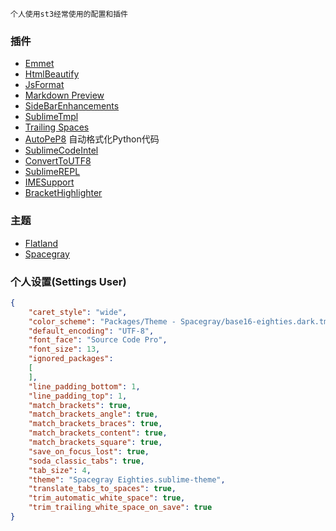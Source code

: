 `个人使用st3经常使用的配置和插件`
### 插件
- [Emmet](https://packagecontrol.io/packages/Emmet)
- [HtmlBeautify](https://packagecontrol.io/packages/HTMLBeautify)
- [JsFormat](https://packagecontrol.io/packages/JsFormat)
- [Markdown Preview](https://packagecontrol.io/packages/Markdown%20Preview)
- [SideBarEnhancements](https://packagecontrol.io/packages/SideBarEnhancements)
- [SublimeTmpl](https://packagecontrol.io/packages/SublimeTmpl)
- [Trailing Spaces](https://packagecontrol.io/packages/TrailingSpaces)
- [AutoPeP8](https://packagecontrol.io/packages/AutoPEP8) 自动格式化Python代码
- [SublimeCodeIntel](https://packagecontrol.io/packages/SublimeCodeIntel)
- [ConvertToUTF8](https://packagecontrol.io/packages/ConvertToUTF8)
- [Sublime​REPL](https://packagecontrol.io/packages/SublimeREPL)
- [IMESupport](https://packagecontrol.io/packages/IMESupport)
- [Bracket​Highlighter](https://packagecontrol.io/packages/BracketHighlighter)

### 主题
- [Flatland](https://packagecontrol.io/packages/Theme%20-%20Flatland)
- [Spacegray](https://packagecontrol.io/packages/Theme%20-%20Spacegray)

### 个人设置(Settings User)
``` json
{
	"caret_style": "wide",
	"color_scheme": "Packages/Theme - Spacegray/base16-eighties.dark.tmTheme",
	"default_encoding": "UTF-8",
	"font_face": "Source Code Pro",
	"font_size": 13,
	"ignored_packages":
	[
	],
	"line_padding_bottom": 1,
	"line_padding_top": 1,
	"match_brackets": true,
	"match_brackets_angle": true,
	"match_brackets_braces": true,
	"match_brackets_content": true,
	"match_brackets_square": true,
	"save_on_focus_lost": true,
	"soda_classic_tabs": true,
	"tab_size": 4,
	"theme": "Spacegray Eighties.sublime-theme",
	"translate_tabs_to_spaces": true,
	"trim_automatic_white_space": true,
	"trim_trailing_white_space_on_save": true
}
```
